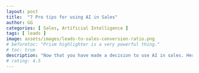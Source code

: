 ```yaml
---
layout: post
title:  "7 Pro tips for using AI in Sales"
author: GG
categories: [ Sales, Artificial Intelligence ]
tags: [ leads ]
image: assets/images/leads-to-sales-conversion-ratio.png
# beforetoc: "Prism highlighter is a very powerful thing."
# toc: true
description: "Now that you have made a decision to use AI in sales. Here are the 7 pro tips which will give you a possible predictable path ahead in your journey of AI in sales"
# rating: 4.5
---
```

<Summary Text>
